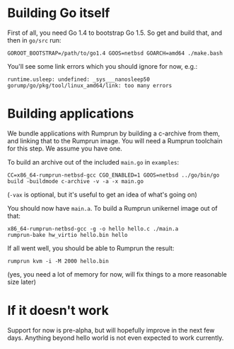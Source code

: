 Building Go itself
==================

First of all, you need Go 1.4 to bootstrap Go 1.5.  So get and build that,
and then in `go/src` run:

```
GOROOT_BOOTSTRAP=/path/to/go1.4 GOOS=netbsd GOARCH=amd64 ./make.bash
```

You'll see some link errors which you should ignore for now, e.g.:

```
runtime.usleep: undefined: _sys___nanosleep50
gorump/go/pkg/tool/linux_amd64/link: too many errors
```

Building applications
=====================

We bundle applications with Rumprun by building a c-archive from them,
and linking that to the Rumprun image.  You will need a Rumprun toolchain
for this step.  We assume you have one.

To build an archive out of the included `main.go` in `examples`:

```
CC=x86_64-rumprun-netbsd-gcc CGO_ENABLED=1 GOOS=netbsd ../go/bin/go build -buildmode c-archive -v -a -x main.go
```

(`-vax` is optional, but it's useful to get an idea of what's going on)

You should now have `main.a`.  To build a Rumprun unikernel image out
of that:

```
x86_64-rumprun-netbsd-gcc -g -o hello hello.c ./main.a
rumprun-bake hw_virtio hello.bin hello
```

If all went well, you should be able to Rumprun the result:

```
rumprun kvm -i -M 2000 hello.bin
```

(yes, you need a lot of memory for now, will fix things to a more
reasonable size later)


If it doesn't work
==================

Support for now is pre-alpha, but will hopefully improve in the next few
days.  Anything beyond hello world is not even expected to work currently.
